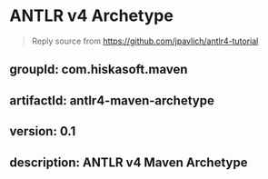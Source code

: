 # ANTLR v4 Archetype

> Reply source from https://github.com/jpavlich/antlr4-tutorial

## groupId: com.hiskasoft.maven
## artifactId: antlr4-maven-archetype
## version: 0.1
## description: ANTLR v4 Maven Archetype